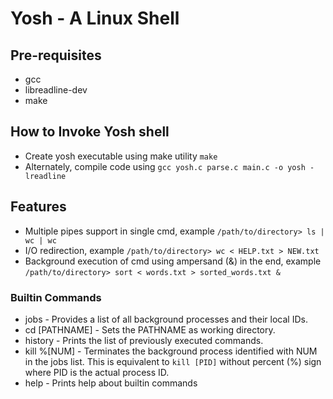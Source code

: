 # Yosh - A Linux Shell

## Pre-requisites
* gcc
* libreadline-dev
* make

## How to Invoke Yosh shell
* Create yosh executable using make utility
``make``
* Alternately, compile code using
``gcc yosh.c parse.c main.c -o yosh -lreadline``

## Features
* Multiple pipes support in single cmd, example ``/path/to/directory> ls | wc | wc``
* I/O redirection, example ``/path/to/directory> wc < HELP.txt > NEW.txt``
* Background execution of cmd using ampersand (&) in the end, example ``/path/to/directory> sort < words.txt > sorted_words.txt &``

### Builtin Commands
* jobs - Provides a list of all background processes and their local IDs.
* cd [PATHNAME] - Sets the PATHNAME as working directory.
* history - Prints the list of previously executed commands.
* kill %[NUM] - Terminates the background process identified with NUM in the jobs list. This is equivalent to ``kill [PID]`` without percent (%) sign where PID is the actual process ID.
* help - Prints help about builtin commands
